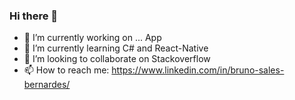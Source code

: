 ### Hi there 👋

- 🔭 I’m currently working on ... App
- 🌱 I’m currently learning C# and React-Native
- 👯 I’m looking to collaborate on Stackoverflow
- 📫 How to reach me: https://www.linkedin.com/in/bruno-sales-bernardes/
